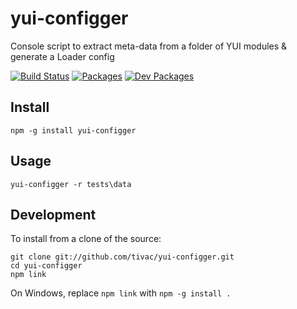 yui-configger
=============

Console script to extract meta-data from a folder of YUI modules & generate a Loader config

[![Build Status](https://travis-ci.org/tivac/yui-configger?branch=rethinking-everything)](https://travis-ci.org/tivac/yui-configger) [![Packages](https://david-dm.org/tivac/yui-configger/status.png)](https://david-dm.org/tivac/yui-configger/) [![Dev Packages](https://david-dm.org/tivac/yui-configger/dev-status.png)](https://david-dm.org/tivac/yui-configger/)

## Install ##

    npm -g install yui-configger

## Usage ##

    yui-configger -r tests\data

## Development ##

To install from a clone of the source:

    git clone git://github.com/tivac/yui-configger.git
    cd yui-configger
    npm link

On Windows, replace `npm link` with `npm -g install .`
